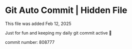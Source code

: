 # Git Auto Commit | Hidden File

This file was added Feb 12, 2025

Just for fun and keeping my daily git commit active 🤪

commit number: 808777
